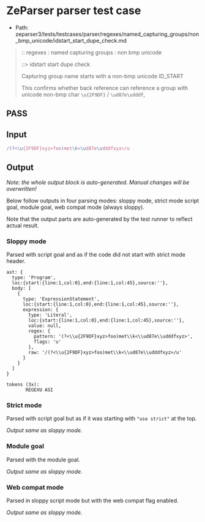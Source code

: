 # ZeParser parser test case

- Path: zeparser3/tests/testcases/parser/regexes/named_capturing_groups/non_bmp_unicode/idstart_start_dupe_check.md

> :: regexes : named capturing groups : non bmp unicode
>
> ::> idstart start dupe check
>
> Capturing group name starts with a non-bmp unicode ID_START
>
> This confirms whether back reference can reference a group with unicode non-bmp char `\u{2F9DF}` / `\ud87e\udddf`,

## PASS

## Input

`````js
/(?<\u{2F9DF}xyz>foo)met\k<\ud87e\udddfxyz>/u
`````

## Output

_Note: the whole output block is auto-generated. Manual changes will be overwritten!_

Below follow outputs in four parsing modes: sloppy mode, strict mode script goal, module goal, web compat mode (always sloppy).

Note that the output parts are auto-generated by the test runner to reflect actual result.

### Sloppy mode

Parsed with script goal and as if the code did not start with strict mode header.

`````
ast: {
  type: 'Program',
  loc:{start:{line:1,col:0},end:{line:1,col:45},source:''},
  body: [
    {
      type: 'ExpressionStatement',
      loc:{start:{line:1,col:0},end:{line:1,col:45},source:''},
      expression: {
        type: 'Literal',
        loc:{start:{line:1,col:0},end:{line:1,col:45},source:''},
        value: null,
        regex: {
          pattern: '(?<\\u{2F9DF}xyz>foo)met\\k<\\ud87e\\udddfxyz>',
          flags: 'u'
        },
        raw: '/(?<\\u{2F9DF}xyz>foo)met\\k<\\ud87e\\udddfxyz>/u'
      }
    }
  ]
}

tokens (3x):
       REGEXU ASI
`````

### Strict mode

Parsed with script goal but as if it was starting with `"use strict"` at the top.

_Output same as sloppy mode._

### Module goal

Parsed with the module goal.

_Output same as sloppy mode._

### Web compat mode

Parsed in sloppy script mode but with the web compat flag enabled.

_Output same as sloppy mode._
